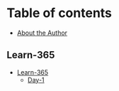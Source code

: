 # Table of contents

* [About the Author](README.md)

## Learn-365

* [Learn-365](learn-365/learn-365/README.md)
  * [Day-1](learn-365/learn-365/day-1.md)
